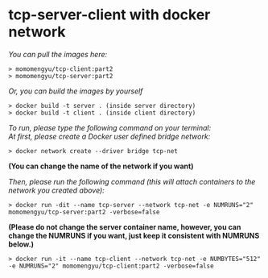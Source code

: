 # tcp-server-client with docker network

*You can pull the images here:*
```
> momomengyu/tcp-client:part2
> momomengyu/tcp-server:part2
```
*Or, you can build the images by yourself*
```
> docker build -t server . (inside server directory)
> docker build -t client . (inside client directory)
```

*To run, please type the following command on your terminal:*\
*At first, please create a Docker user defined bridge network:*
```
> docker network create --driver bridge tcp-net
```
**(You can change the name of the network if you want)**

*Then, please run the following command (this will attach containers to the network you created above):*
```
> docker run -dit --name tcp-server --network tcp-net -e NUMRUNS="2" momomengyu/tcp-server:part2 -verbose=false
```
**(Please do not change the server container name, however, you can change the NUMRUNS if you want, just keep it consistent with NUMRUNS below.)**
```
> docker run -it --name tcp-client --network tcp-net -e NUMBYTES="512" -e NUMRUNS="2" momomengyu/tcp-client:part2 -verbose=false
```
